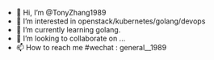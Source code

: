 - 👋 Hi, I’m @TonyZhang1989
- 👀 I’m interested in openstack/kubernetes/golang/devops
- 🌱 I’m currently learning golang.
- 💞️ I’m looking to collaborate on ...
- 📫 How to reach me #wechat : general__1989

<!---
TonyZhang1989/TonyZhang1989 is a ✨ special ✨ repository because its `README.md` (this file) appears on your GitHub profile.
You can click the Preview link to take a look at your changes.
--->
